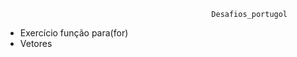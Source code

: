                                                   Desafios_portugol

- Exercício função para(for)
- Vetores

